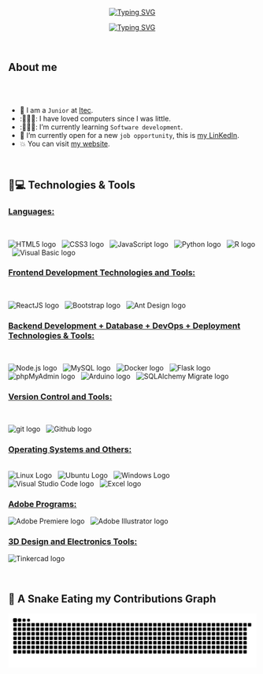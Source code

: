 <p align="center">
  <a href="https://git.io/typing-svg"><img src="https://readme-typing-svg.herokuapp.com?font=Fira+Code&pause=1000&color=82E1F7&width=435&lines=%3E+'Hello+World'" alt="Typing SVG" /></a>
</p>

<p align="center">
  <a href="https://git.io/typing-svg"><img src="https://readme-typing-svg.demolab.com?font=Fira+Code&pause=1000&color=F724DD&width=435&lines=Welcome+to+Milena's+GitHub" alt="Typing SVG" /></a>
</p>

<br>

## About me
<br><br>
- :school: I am a `Junior` at <a href="https://www.itecriocuarto.org.ar/" target="_blank">Itec</a>.
- :👩🏻‍💻: I have loved computers since I was little.
- :👩🏻‍🎓: I’m currently learning `Software development`.
- :thinking: I’m currently open for a new `job opportunity`, this is <a href="https://www.linkedin.com/in/milena-sivit/?locale=en_US" target="_blank">my LinKedIn</a>.
- :boom: You can visit <a href="https://cvmilenasivit.netlify.app/" target="_blank">my website</a>.
<br>



## 🚀💻 Technologies & Tools

### <u> Languages: </u>

<br>

<span><img src="https://img.shields.io/badge/HTML5-E34F26?style=for-the-badge&logo=html5&logoColor=white" alt="HTML5 logo" title="HTML5" height="25" /></span>
&nbsp;
<span><img src="https://img.shields.io/badge/CSS3-1572B6?style=for-the-badge&logo=css3&logoColor=white" alt="CSS3 logo" title="CSS3" height="25" /></span>
&nbsp;
<span><img src="https://img.shields.io/badge/JavaScript-323330?style=for-the-badge&logo=javascript&logoColor=F7DF1E" alt="JavaScript logo" title="JavaScript" height="25" /></span>
&nbsp;
<span><img src="https://img.shields.io/badge/Python-3776AB?style=for-the-badge&logo=python&logoColor=white" alt="Python logo" title="Python" height="25" /></span>
&nbsp;
<span><img src="https://img.shields.io/badge/R-276DC3?style=for-the-badge&logo=r&logoColor=white" alt="R logo" title="R" height="25" /></span>
&nbsp;
<span><img src="https://img.shields.io/badge/Visual_Basic-5C2D91?style=for-the-badge&logo=visual-basic&logoColor=white" alt="Visual Basic logo" title="Visual Basic" height="25" /></span>

### <u> Frontend Development Technologies and Tools: </u>

<br>

<span><img src="https://img.shields.io/badge/React-20232A?style=for-the-badge&logo=react&logoColor=61DAFB" alt="ReactJS logo" title="ReactJS" height="25" /></span>
&nbsp;
<span><img src="https://img.shields.io/badge/Bootstrap-563D7C?style=for-the-badge&logo=bootstrap&logoColor=white" alt="Bootstrap logo" title="Bootstrap" height="25" /></span>
&nbsp;
<span><img src="https://img.shields.io/badge/Ant_Design-0170FE?style=for-the-badge&logo=ant-design&logoColor=white" alt="Ant Design logo" title="Ant Design" height="25" /></span>
&nbsp;

### <u> Backend Development + Database + DevOps + Deployment Technologies & Tools: </u>

<br>

<span><img src="https://img.shields.io/badge/Node.js-339933?style=for-the-badge&logo=nodedotjs&logoColor=white" alt="Node.js logo" title="Node.js" height="25" /></span>
&nbsp;
<span><img src = "https://img.shields.io/badge/MySQL-005C84?style=for-the-badge&logo=mysql&logoColor=white" alt="MySQL logo" title="MySQL" height="25"/></span>
&nbsp;
<span><img src="https://img.shields.io/badge/Docker-2CA5E0?style=for-the-badge&logo=docker&logoColor=white" alt="Docker logo" title="Docker Code" height="25" /></span>
&nbsp;
<span><img src = "https://img.shields.io/badge/Flask-000000?style=for-the-badge&logo=flask&logoColor=white" alt="Flask logo"  title="Flask" height="25"/></span>
&nbsp;
<span><img src="https://img.shields.io/badge/phpMyAdmin-6C78AF?style=for-the-badge&logo=phpmyadmin&logoColor=white" alt="phpMyAdmin logo" title="phpMyAdmin" height="25" /></span>
&nbsp;
<span><img src="https://img.shields.io/badge/Arduino-00979D?style=for-the-badge&logo=arduino&logoColor=white" alt="Arduino logo" title="Arduino" height="25" /></span>
&nbsp;
<span><img src="https://img.shields.io/badge/SQLAlchemy_Migrate-003B57?style=for-the-badge&logo=sqlalchemy&logoColor=white" alt="SQLAlchemy Migrate logo" title="SQLAlchemy Migrate" height="25" /></span>




### <u> Version Control and Tools:</u>

<br>

<span><img src="https://img.shields.io/badge/GIT-E44C30?style=for-the-badge&logo=git&logoColor=white" alt="git logo" title="Git" height="25" /></span>
&nbsp;
<span><img src="https://img.shields.io/badge/GitHub-100000?style=for-the-badge&logo=github&logoColor=white" alt="Github logo" title="Github" height="25" /></span>
&nbsp;

### <u> Operating Systems and Others:</u>

<br>

<span>
<img src = "https://img.shields.io/badge/Linux-FCC624?style=for-the-badge&logo=linux&logoColor=black" alt="Linux Logo"  title="Linux" height="25"/>
</span>
&nbsp;
<span>
<img src = "https://img.shields.io/badge/Ubuntu-E95420?style=for-the-badge&logo=ubuntu&logoColor=white" alt="Ubuntu Logo"  title="Ubuntu" height="25"/>
</span>
&nbsp;
<span>
<img src="https://img.shields.io/badge/Windows-0078D6?style=for-the-badge&logo=windows&logoColor=white" alt="Windows Logo" title="Windows" height="25"/>
</span>
&nbsp;
<span><img src="https://img.shields.io/badge/VSCode-0078D4?style=for-the-badge&logo=visual%20studio%20code&logoColor=white" alt="Visual Studio Code logo" title="Visual Studio Code" height="25" /></span>
&nbsp;
<span><img src="https://img.shields.io/badge/Excel-217346?style=for-the-badge&logo=microsoft-excel&logoColor=white" alt="Excel logo" title="Microsoft Excel" height="25" /></span>

### <u> Adobe Programs:</u>

<span><img src="https://img.shields.io/badge/Adobe_Premiere-9999FF?style=for-the-badge&logo=adobe-premiere-pro&logoColor=white" alt="Adobe Premiere logo" title="Adobe Premiere" height="25" /></span>
&nbsp;
<span><img src="https://img.shields.io/badge/Adobe_Illustrator-FF9A00?style=for-the-badge&logo=adobe-illustrator&logoColor=white" alt="Adobe Illustrator logo" title="Adobe Illustrator" height="25" /></span>


### <u> 3D Design and Electronics Tools:</u>
<span><img src="https://img.shields.io/badge/Tinkercad-FE6C6C?style=for-the-badge&logo=tinkercad&logoColor=white" alt="Tinkercad logo" title="Tinkercad" height="25" /></span>

<br>

## 🐍 A Snake Eating my Contributions Graph
	
<p align = "center">
	<img src = "https://github.com/7oSkaaa/7oSkaaa/blob/output/github-contribution-grid-snake.svg?" alt = "Snake Game"/>
</p>
